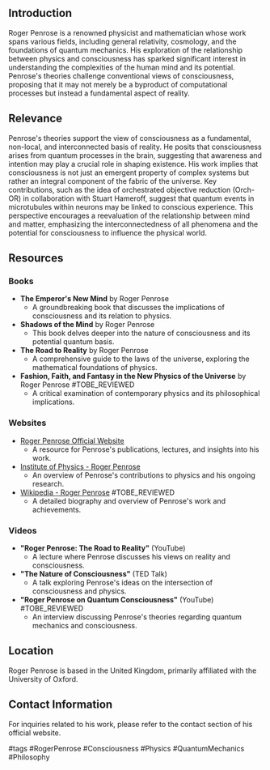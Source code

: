## Introduction
Roger Penrose is a renowned physicist and mathematician whose work spans various fields, including general relativity, cosmology, and the foundations of quantum mechanics. His exploration of the relationship between physics and consciousness has sparked significant interest in understanding the complexities of the human mind and its potential. Penrose's theories challenge conventional views of consciousness, proposing that it may not merely be a byproduct of computational processes but instead a fundamental aspect of reality.

## Relevance
Penrose's theories support the view of consciousness as a fundamental, non-local, and interconnected basis of reality. He posits that consciousness arises from quantum processes in the brain, suggesting that awareness and intention may play a crucial role in shaping existence. His work implies that consciousness is not just an emergent property of complex systems but rather an integral component of the fabric of the universe. Key contributions, such as the idea of orchestrated objective reduction (Orch-OR) in collaboration with Stuart Hameroff, suggest that quantum events in microtubules within neurons may be linked to conscious experience. This perspective encourages a reevaluation of the relationship between mind and matter, emphasizing the interconnectedness of all phenomena and the potential for consciousness to influence the physical world.

## Resources

### Books
- **The Emperor's New Mind** by Roger Penrose
  - A groundbreaking book that discusses the implications of consciousness and its relation to physics.
- **Shadows of the Mind** by Roger Penrose
  - This book delves deeper into the nature of consciousness and its potential quantum basis.
- **The Road to Reality** by Roger Penrose
  - A comprehensive guide to the laws of the universe, exploring the mathematical foundations of physics.
- **Fashion, Faith, and Fantasy in the New Physics of the Universe** by Roger Penrose #TOBE_REVIEWED
  - A critical examination of contemporary physics and its philosophical implications.

### Websites
- [Roger Penrose Official Website](http://www.penrose.org)
  - A resource for Penrose's publications, lectures, and insights into his work.
- [Institute of Physics - Roger Penrose](https://www.iop.org/explore/physics/roger-penrose)
  - An overview of Penrose's contributions to physics and his ongoing research.
- [Wikipedia - Roger Penrose](https://en.wikipedia.org/wiki/Roger_Penrose) #TOBE_REVIEWED
  - A detailed biography and overview of Penrose's work and achievements.

### Videos
- **"Roger Penrose: The Road to Reality"** (YouTube)
  - A lecture where Penrose discusses his views on reality and consciousness.
- **"The Nature of Consciousness"** (TED Talk)
  - A talk exploring Penrose's ideas on the intersection of consciousness and physics.
- **"Roger Penrose on Quantum Consciousness"** (YouTube) #TOBE_REVIEWED
  - An interview discussing Penrose's theories regarding quantum mechanics and consciousness.

## Location
Roger Penrose is based in the United Kingdom, primarily affiliated with the University of Oxford.

## Contact Information
For inquiries related to his work, please refer to the contact section of his official website.

#tags
#RogerPenrose #Consciousness #Physics #QuantumMechanics #Philosophy
